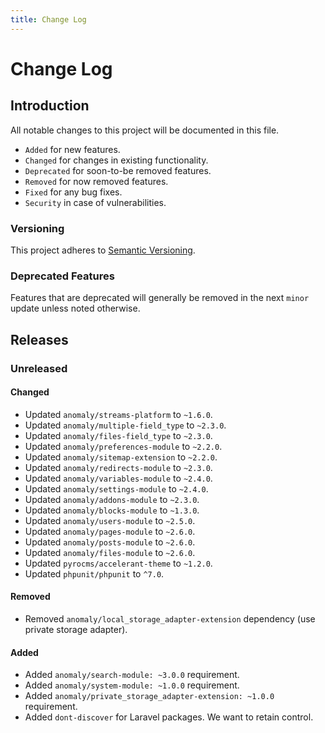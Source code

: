 ```yaml
---
title: Change Log
---
```



# Change Log

<div class="documentation__toc"></div>

## Introduction

All notable changes to this project will be documented in this file.

- `Added` for new features.
- `Changed` for changes in existing functionality.
- `Deprecated` for soon-to-be removed features.
- `Removed` for now removed features.
- `Fixed` for any bug fixes.
- `Security` in case of vulnerabilities.

### Versioning

This project adheres to [Semantic Versioning](https://semver.org/spec/v2.0.0.html).

### Deprecated Features

Features that are deprecated will generally be removed in the next `minor` update unless noted otherwise.

## Releases

### Unreleased
#### Changed
- Updated `anomaly/streams-platform` to `~1.6.0`.
- Updated `anomaly/multiple-field_type` to `~2.3.0`.
- Updated `anomaly/files-field_type` to `~2.3.0`.
- Updated `anomaly/preferences-module` to `~2.2.0`.
- Updated `anomaly/sitemap-extension` to `~2.2.0`.
- Updated `anomaly/redirects-module` to `~2.3.0`.
- Updated `anomaly/variables-module` to `~2.4.0`.
- Updated `anomaly/settings-module` to `~2.4.0`.
- Updated `anomaly/addons-module` to `~2.3.0`.
- Updated `anomaly/blocks-module` to `~1.3.0`.
- Updated `anomaly/users-module` to `~2.5.0`.
- Updated `anomaly/pages-module` to `~2.6.0`.
- Updated `anomaly/posts-module` to `~2.6.0`.
- Updated `anomaly/files-module` to `~2.6.0`.
- Updated `pyrocms/accelerant-theme` to `~1.2.0`.
- Updated `phpunit/phpunit` to `^7.0`.

#### Removed
- Removed `anomaly/local_storage_adapter-extension` dependency (use private storage adapter).

#### Added
- Added `anomaly/search-module: ~3.0.0` requirement.
- Added `anomaly/system-module: ~1.0.0` requirement.
- Added `anomaly/private_storage_adapter-extension: ~1.0.0` requirement.
- Added `dont-discover` for Laravel packages. We want to retain control.

